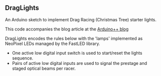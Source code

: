## DragLights
An Arduino sketch to implement Drag Racing (Christmas Tree) starter lights.

This code accompanies the blog article at the [Arduino++ blog](https://arduinoplusplus.wordpress.com/2023/02/09/drag-race-start-lights/)

DragLights encodes the rules below with the 'lamps' implemented as NeoPixel LEDs managed by the FastLED library.

- One active low digital input switch is used to start/reset the lights sequence.
- Pairs of active low digital inputs are used to signal the prestage and staged optical 
  beams per racer.
